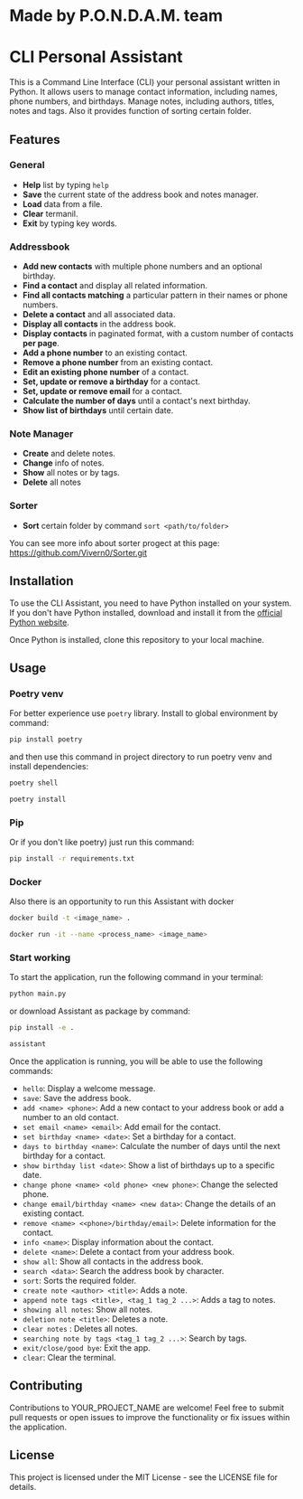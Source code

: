 # Made by P.O.N.D.A.M. team
# CLI Personal Assistant

This is a Command Line Interface (CLI) your personal assistant written in Python. It allows users to manage contact information, including names, phone numbers, and birthdays. Manage notes, including authors, titles, notes and tags. Also it provides function of sorting certain folder.

## Features

### General
- **Help** list by typing `help`
- **Save** the current state of the address book and notes manager.
- **Load** data from a file.
- **Clear** termanil.
- **Exit** by typing key words.

### Addressbook 
- **Add new contacts** with multiple phone numbers and an optional birthday.
- **Find a contact** and display all related information.
- **Find all contacts matching** a particular pattern in their names or phone numbers.
- **Delete a contact** and all associated data.
- **Display all contacts** in the address book.
- **Display contacts** in paginated format, with a custom number of contacts **per page**.
- **Add a phone number** to an existing contact.
- **Remove a phone number** from an existing contact.
- **Edit an existing phone number** of a contact.
- **Set, update or remove a birthday** for a contact.
- **Set, update or remove email** for a contact.
- **Calculate the number of days** until a contact's next birthday.
- **Show list of birthdays** until certain date.

### Note Manager
- **Create** and delete notes.
- **Change** info of notes.
- **Show** all notes or by tags.
- **Delete** all notes

### Sorter
- **Sort** certain folder by command `sort <path/to/folder>`

You can see more info about sorter progect at this page: https://github.com/Vivern0/Sorter.git


## Installation

To use the CLI Assistant, you need to have Python installed on your system. If you don't have Python installed, download and install it from the [official Python website](https://www.python.org/downloads/).

Once Python is installed, clone this repository to your local machine.

## Usage
### Poetry venv
For better experience use `poetry` library. Install to global environment by command:
```sh
pip install poetry
```
and then use this command in project directory to run poetry venv and install dependencies:
```sh
poetry shell
```
```sh
poetry install
```

### Pip
Or if you don't like poetry) just run this command:
```sh
pip install -r requirements.txt
```

### Docker
Also there is an opportunity to run this Assistant with docker
```sh
docker build -t <image_name> .
```
```sh
docker run -it --name <process_name> <image_name>
```

### Start working
To start the application, run the following command in your terminal:
```sh
python main.py
```

or download Assistant as package by command:
```sh
pip install -e .
```
```sh
assistant
```



Once the application is running, you will be able to use the following commands:

- `hello`: Display a welcome message.
- `save`: Save the address book.
- `add <name> <phone>`: Add a new contact to your address book or add a number to an old contact.
- `set email <name> <email>`: Add email for the contact.
- `set birthday <name> <date>`: Set a birthday for a contact.
- `days to birthday <name>`: Calculate the number of days until the next birthday for a contact.
- `show birthday list <date>`: Show a list of birthdays up to a specific date.
- `change phone <name> <old phone> <new phone>`: Change the selected phone.
- `change email/birthday <name> <new data>`: Change the details of an existing contact.
- `remove <name> <<phone>/birthday/email>`: Delete information for the contact.
- `info <name>`: Display information about the contact.
- `delete <name>`: Delete a contact from your address book.
- `show all`: Show all contacts in the address book.
- `search <data>`: Search the address book by character.
- `sort`: Sorts the required folder.
- `create note <author> <title>`: Adds a note.
- `append note tags <title>, <tag_1 tag_2 ...>`: Adds a tag to notes.
- `showing all notes`: Show all notes.
- `deletion note <title>`: Deletes a note.
- `clear notes` : Deletes all notes.
- `searching note by tags <tag_1 tag_2 ...>`: Search by tags.
- `exit/close/good bye`: Exit the app.
- `clear`: Clear the terminal.

## Contributing
Contributions to YOUR_PROJECT_NAME are welcome! Feel free to submit pull requests or open issues to improve the functionality or fix issues within the application.

## License
This project is licensed under the MIT License - see the LICENSE file for details.



